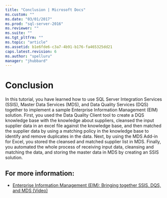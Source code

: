 ```yaml
---
title: "Conclusion | Microsoft Docs"
ms.custom: ""
ms.date: "03/01/2017"
ms.prod: "sql-server-2016"
ms.reviewer: ""
ms.suite: ""
ms.tgt_pltfrm: ""
ms.topic: "article"
ms.assetid: b1e6fde6-c3a7-4b91-b176-fa465325dd21
caps.latest.revision: 6
ms.author: "spelluru"
manager: "jhubbard"
---
```

# Conclusion
In this tutorial, you have learned how to use SQL Server Integration Services (SSIS), Master Data Services (MDS), and Data Quality Services (DQS) together to implement a sample Enterprise Information Management (EIM) solution. First, you used the Data Quality Client tool to create a DQS knowledge base with the knowledge about suppliers, cleansed the input supplier data in an excel file against the knowledge base, and then matched the supplier data by using a matching policy in the knowledge base to identify and remove duplicates in the data. Next, by using the MDS Add-in for Excel, you stored the cleansed and matched supplier list in MDS. Finally, you automated the whole process of receiving input data, cleansing and matching the data, and storing the master data in MDS by creating an SSIS solution.  
  
## For more information:  
  

-   [Enterprise Information Management (EIM): Bringing together SSIS, DQS, and MDS (Video)](http://go.microsoft.com/fwlink/?LinkId=258672)  
  
